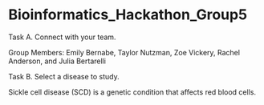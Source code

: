 # Bioinformatics_Hackathon_Group5

Task A. Connect with your team.

Group Members: Emily Bernabe, Taylor Nutzman, Zoe Vickery, Rachel Anderson, and Julia Bertarelli

Task B. Select a disease to study.

Sickle cell disease (SCD) is a genetic condition that affects red blood cells. 
